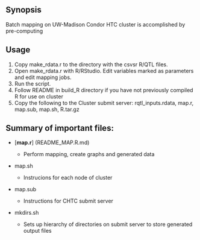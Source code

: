 ## Synopsis
Batch mapping on UW-Madison Condor HTC cluster is accomplished by pre-computing 

## Usage
1. Copy make_rdata.r to the directory with the csvsr R/QTL files.
2. Open make_rdata.r with R/RStudio. Edit variables marked as parameters and edit mapping jobs.
3. Run the script.
4. Follow README in build_R directory if you have not previously compiled R for use on cluster
5. Copy the following to the Cluster submit server:
		rqtl_inputs.rdata, map.r, map.sub, map.sh, R.tar.gz


## Summary of important files:
* [**map.r**] (README_MAP.R.md)
  * Perform mapping, create graphs and generated data

* map.sh
  * Instrucions for each node of cluster

* map.sub
  * Instructions for CHTC submit server

* mkdirs.sh
  * Sets up hierarchy of directories on submit server to store generated output files

